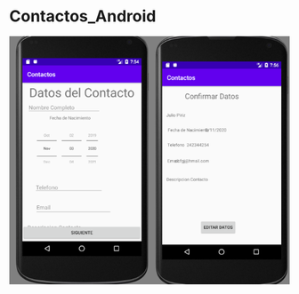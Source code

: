 # Contactos_Android
<img src="https://raw.githubusercontent.com/JulioPiriz/Contactos_Android/main/Captura_contactos_Android.png">
